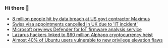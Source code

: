 ### Hi there 👋

<!--START_SECTION:feed-->
* [8 million people hit by data breach at US govt contractor Maximus](https://www.bleepingcomputer.com/news/security/8-million-people-hit-by-data-breach-at-us-govt-contractor-maximus/)
* [Swiss visa appointments cancelled in UK due to 'IT incident'](https://www.bleepingcomputer.com/news/security/swiss-visa-appointments-cancelled-in-uk-due-to-it-incident/)
* [Microsoft previews Defender for IoT firmware analysis service](https://www.bleepingcomputer.com/news/microsoft/microsoft-previews-defender-for-iot-firmware-analysis-service/)
* [Lazarus hackers linked to $60 million Alphapo cryptocurrency heist](https://www.bleepingcomputer.com/news/security/lazarus-hackers-linked-to-60-million-alphapo-cryptocurrency-heist/)
* [Almost 40% of Ubuntu users vulnerable to new privilege elevation flaws](https://www.bleepingcomputer.com/news/security/almost-40-percent-of-ubuntu-users-vulnerable-to-new-privilege-elevation-flaws/)
<!--END_SECTION:feed-->

<!--
**frankenk/frankenk** is a ✨ _special_ ✨ repository because its `README.md` (this file) appears on your GitHub profile.

Here are some ideas to get you started:

- 🔭 I’m currently working on ...
- 🌱 I’m currently learning ...
- 👯 I’m looking to collaborate on ...
- 🤔 I’m looking for help with ...
- 💬 Ask me about ...
- 📫 How to reach me: ...
- 😄 Pronouns: ...
- ⚡ Fun fact: ...
-->



